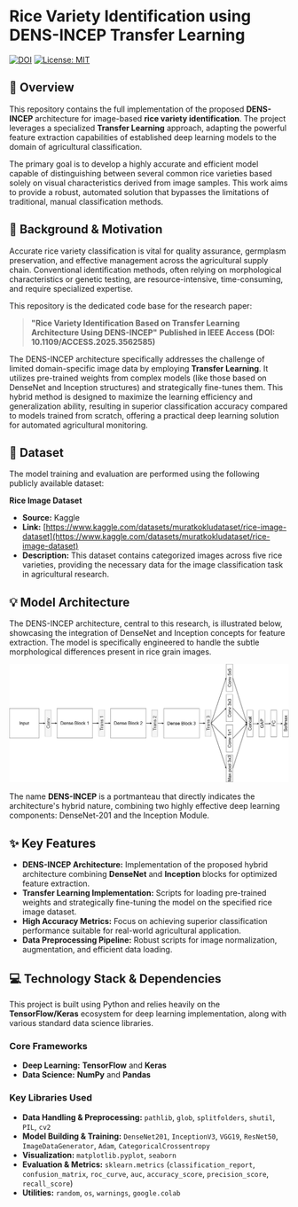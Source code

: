 # Rice Variety Identification using DENS-INCEP Transfer Learning

[![DOI](https://zenodo.org/badge/DOI/10.1109/ACCESS.2025.3562585.svg)](https://doi.org/10.1109/ACCESS.2025.3562585)
[![License: MIT](https://img.shields.io/badge/License-MIT-yellow.svg)](https://opensource.org/licenses/MIT)

## 🌾 Overview

This repository contains the full implementation of the proposed **DENS-INCEP** architecture for image-based **rice variety identification**. The project leverages a specialized **Transfer Learning** approach, adapting the powerful feature extraction capabilities of established deep learning models to the domain of agricultural classification.

The primary goal is to develop a highly accurate and efficient model capable of distinguishing between several common rice varieties based solely on visual characteristics derived from image samples. This work aims to provide a robust, automated solution that bypasses the limitations of traditional, manual classification methods.

## 📖 Background & Motivation

Accurate rice variety classification is vital for quality assurance, germplasm preservation, and effective management across the agricultural supply chain. Conventional identification methods, often relying on morphological characteristics or genetic testing, are resource-intensive, time-consuming, and require specialized expertise.

This repository is the dedicated code base for the research paper:

> **"Rice Variety Identification Based on Transfer Learning Architecture Using DENS-INCEP"**
> **Published in IEEE Access (DOI: 10.1109/ACCESS.2025.3562585)**

The DENS-INCEP architecture specifically addresses the challenge of limited domain-specific image data by employing **Transfer Learning**. It utilizes pre-trained weights from complex models (like those based on DenseNet and Inception structures) and strategically fine-tunes them. This hybrid method is designed to maximize the learning efficiency and generalization ability, resulting in superior classification accuracy compared to models trained from scratch, offering a practical deep learning solution for automated agricultural monitoring.

## 💾 Dataset

The model training and evaluation are performed using the following publicly available dataset:

**Rice Image Dataset**
* **Source:** Kaggle
* **Link:** [https://www.kaggle.com/datasets/muratkokludataset/rice-image-dataset](https://www.kaggle.com/datasets/muratkokludataset/rice-image-dataset)
* **Description:** This dataset contains categorized images across five rice varieties, providing the necessary data for the image classification task in agricultural research.

## 💡 Model Architecture

The DENS-INCEP architecture, central to this research, is illustrated below, showcasing the integration of DenseNet and Inception concepts for feature extraction. The model is specifically engineered to handle the subtle morphological differences present in rice grain images.

![DENS-INCEP Architecture Diagram](Assets/DENS-INCEP_Architecture.png)

The name **DENS-INCEP** is a portmanteau that directly indicates the architecture's hybrid nature, combining two highly effective deep learning components: DenseNet-201 and the Inception Module.

## ✨ Key Features

* **DENS-INCEP Architecture:** Implementation of the proposed hybrid architecture combining **DenseNet** and **Inception** blocks for optimized feature extraction.
* **Transfer Learning Implementation:** Scripts for loading pre-trained weights and strategically fine-tuning the model on the specified rice image dataset.
* **High Accuracy Metrics:** Focus on achieving superior classification performance suitable for real-world agricultural application.
* **Data Preprocessing Pipeline:** Robust scripts for image normalization, augmentation, and efficient data loading.

## 💻 Technology Stack & Dependencies

This project is built using Python and relies heavily on the **TensorFlow/Keras** ecosystem for deep learning implementation, along with various standard data science libraries.

### Core Frameworks
* **Deep Learning:** **TensorFlow** and **Keras**
* **Data Science:** **NumPy** and **Pandas**

### Key Libraries Used
* **Data Handling & Preprocessing:** `pathlib`, `glob`, `splitfolders`, `shutil`, `PIL`, `cv2`
* **Model Building & Training:** `DenseNet201`, `InceptionV3`, `VGG19`, `ResNet50`, `ImageDataGenerator`, `Adam`, `CategoricalCrossentropy`
* **Visualization:** `matplotlib.pyplot`, `seaborn`
* **Evaluation & Metrics:** `sklearn.metrics` (`classification_report`, `confusion_matrix`, `roc_curve`, `auc`, `accuracy_score`, `precision_score`, `recall_score`)
* **Utilities:** `random`, `os`, `warnings`, `google.colab`
